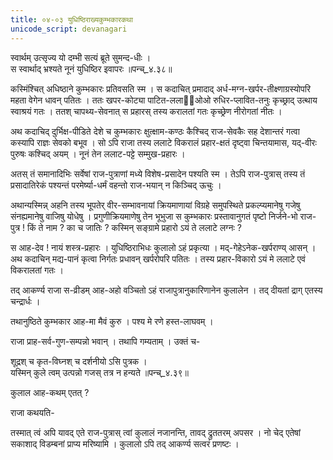 ```yaml
---
title: ०४-०३ युधिष्ठिराख्यकुम्भकारकथा
unicode_script: devanagari
---
```


स्वार्थम् उत्सृज्य यो दम्भी सत्यं ब्रूते सुमन्द-धीः ।  
स स्वार्थाद् भ्रश्यते नूनं युधिष्ठिर इवापरः ॥पन्च्_४.३८॥  

कस्मिंश्चित् अधिष्ठाने कुम्भकारः प्रतिवसति स्म । स कदाचित् प्रमादाद् अर्ध-मग्न-खर्पर-तीक्ष्णाग्रस्योपरि महता वेगेन धावन् पतितः । ततः खपर-कोट्या पाटित-ललाई᳡ओओ रुधिर-प्लावित-तनुः कृच्छ्राद् उत्थाय स्वाश्रयं गतः । ततश् चापथ्य-सेवनात् स प्रहारस् तस्य करालतां गतः कृच्छ्रेण नीरोगतां नीतः ।  

अथ कदाचिद् दुर्भिक्ष-पीडिते देशे च कुम्भकारः क्षुत्क्षाम-कण्ठः कैश्चिद् राज-सेवकैः सह देशान्तरं गत्वा कस्यापि राज्ञः सेवको बभूव । सो ऽपि राजा तस्य ललाटे विकरालं प्रहार-क्षतं दृष्ट्वा चिन्तयामास, यद्-वीरः पुरुषः कश्चिद् अयम् । नूनं तेन ललाट-पट्टे सम्मुख-प्रहारः ।  

अतस् तं समानादिभिः सर्वेषां राज-पुत्राणां मध्ये विशेष-प्रसादेन पश्यति स्म । तेऽपि राज-पुत्रास् तस्य तं प्रसादातिरेकं पश्यन्तं परमेर्ष्या-धर्मं वहन्तो राज-भयान् न किञ्चिद् ऊचुः ।  

अथान्यस्मिन्न् अहनि तस्य भूपतेर् वीर-सम्भावनायां क्रियमाणायां विग्रहे समुपस्थिते प्रकल्प्यमानेषु गजेषु संनह्यमानेषु वाजिषु योधेषु । प्रगुणीक्रियमाणेषु तेन भूभुजा स कुम्भकारः प्रस्तावानुगतं पृष्टो निर्जने-भो राज-पुत्र ! किं ते नाम ? का च जातिः ? कस्मिन् सङ्ग्रामे प्रहारो ऽयं ते ललाटे लग्नः ?  

स आह-देव ! नायं शस्त्र-प्रहारः । युधिष्ठिराभिधः कुलालो ऽहं प्रकृत्या । मद्-गेहेऽनेक-खर्पराण्य् आसन् । अथ कदाचिन् मद्य-पानं कृत्वा निर्गतः प्रधावन् खर्परोपरि पतितः । तस्य प्रहार-विकारो ऽयं मे ललाटे एवं विकरालतां गतः ।  

तद् आकर्ण्य राजा स-व्रीडम् आह-अहो वञ्चितो ऽहं राजापुत्रानुकारिणानेन कुलालेन । तद् दीयतां द्राग् एतस्य चन्द्रार्धः ।  

तथानुष्ठिते कुम्भकार आह-मा मैवं कुरु । पश्य मे रणे हस्त-लाघवम् ।  

राजा प्राह-सर्व-गुण-सम्पन्नो भवान् । तथापि गम्यताम् । उक्तं च-  

शूद्रश् च कृत-विघ्नश् च दर्शनीयो ऽसि पुत्रक ।  
यस्मिन् कुले त्वम् उत्पन्नो गजस् तत्र न हन्यते ॥पन्च्_४.३९॥  

कुलाल आह-कथम् एतत् ?  

राजा कथयति-  

<div class="js_include" url="../04-04_simhadampatIkathA/"  newLevelForH1="3" includeTitle="true"> </div>

तस्मात् त्वं अपि यावद् एते राज-पुत्रास् त्वां कुलालं नजानन्ति, तावद् द्रुततरम् अपसर । नो चेद् एतेषां सकाशाद् विडम्बनां प्राप्य मरिष्यामि । कुलालो ऽपि तद् आकर्ण्य सत्वरं प्रणष्टः ।    
